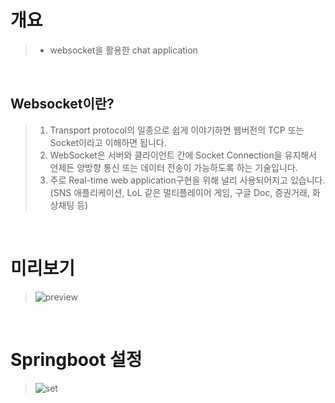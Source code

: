 # 개요
> - websocket을 활용한 chat application

<br/>

## Websocket이란?
> 1. Transport protocol의 일종으로 쉽게 이야기하면 웹버전의 TCP 또는 Socket이라고 이해하면 됩니다.
> 1. WebSocket은 서버와 클라이언트 간에 Socket Connection을 유지해서 언제든 양방향 통신 또는 데이터 전송이 가능하도록 하는 기술입니다. 
> 1. 주로 Real-time web application구현을 위해 널리 사용되어지고 있습니다. (SNS 애플리케이션, LoL 같은 멀티플레이어 게임, 구글 Doc, 증권거래, 화상채팅 등)

<br/>

# 미리보기
> ![preview](https://user-images.githubusercontent.com/77667889/119287856-64551500-bc82-11eb-839d-8d87fab17214.gif)

<br/>

# Springboot 설정
> ![set](https://user-images.githubusercontent.com/77667889/119395492-8ac09200-bd0e-11eb-86ce-57d6e589bbe5.PNG)
